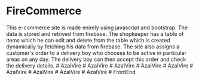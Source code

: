 # FireCommerce

This e-commerce site is made enirely using javascript and bootstrap. The data is stored and retrived from firebase. 
The shopkeeper has a table of items which he can edit and delete from the table which is created dynamically by fetching his data from firebase.
The site also assigns a customer's order to a delivery boy who chooses to be active in particular areas on any day. The delivery boy can then accept this order and check the delivery details.
#   A z a l V i r e  
 #   A z a l V i r e  
 #   A z a l V i r e  
 #   A z a l V i r e  
 #   A z a l V i r e  
 #   A z a l V i r e  
 #   A z a l V i r e  
 #   A z a l V i r e  
 #   A z a l V i r e  
 #   F r o n t E n d  
 